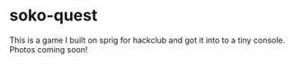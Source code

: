 # soko-quest

This is a game I built on sprig for hackclub and got it into to a tiny console. Photos coming soon!

